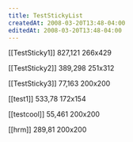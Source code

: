 ```yaml
---
title: TestStickyList
createdAt: 2008-03-20T13:48-04:00
editedAt: 2008-03-20T13:48-04:00
---
```


[[TestSticky1]] 827,121 266x429

[[TestSticky2]] 389,298 251x312

[[TestSticky3]] 77,163 200x200

[[test1]] 533,78 172x154

[[testcool]] 55,461 200x200

[[hrm]] 289,81 200x200


